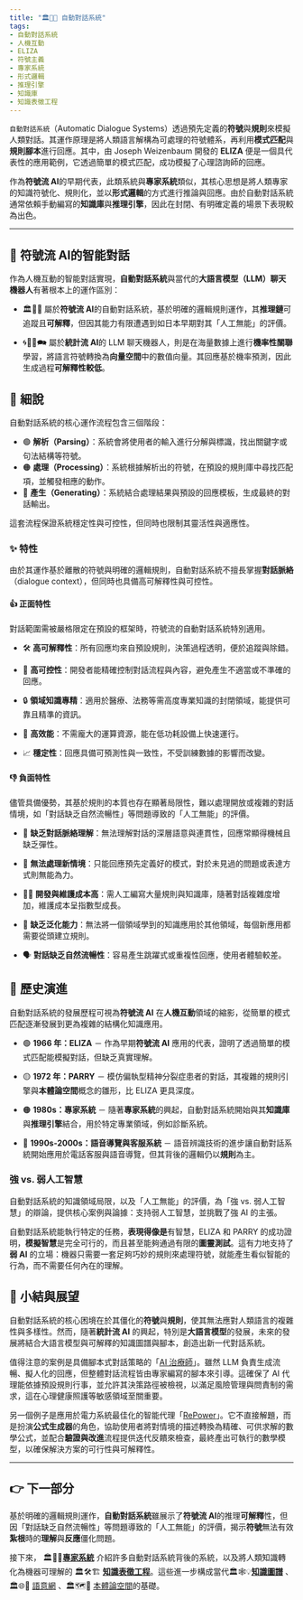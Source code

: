 ```yaml
---
title: "🏛️🤖💬 自動對話系統"
tags: 
- 自動對話系統
- 人機互動
- ELIZA 
- 符號主義 
- 專家系統 
- 形式邏輯
- 推理引擎
- 知識庫
- 知識表徵工程
---
```

`自動對話系統`（Automatic Dialogue Systems）透過預先定義的**符號**與**規則**來模擬人類對話。其運作原理是將人類語言解構為可處理的符號體系，再利用**模式匹配**與**規則腳本**進行回應。其中，由 Joseph Weizenbaum 開發的 **ELIZA** 便是一個具代表性的應用範例，它透過簡單的模式匹配，成功模擬了心理諮詢師的回應。

作為**符號流 AI**的早期代表，此類系統與**專家系統**類似，其核心思想是將人類專家的知識符號化、規則化，並以**形式邏輯**的方式進行推論與回應。由於自動對話系統通常依賴手動編寫的**知識庫**與**推理引擎**，因此在封閉、有明確定義的場景下表現較為出色。

***

## 💬 符號流 AI的智能對話

作為人機互動的智能對話實現，**自動對話系統**與當代的**大語言模型（LLM）聊天機器人**有著根本上的運作區別：

- 🏛️🤖💬 屬於**符號流 AI**的自動對話系統，基於明確的邏輯規則運作，其**推理鏈**可追蹤且**可解釋**，但因其能力有限遭遇到如日本早期對其「人工無能」的評價。
    
- 🌀🧞‍♀️🗪 屬於**統計流 AI**的 LLM 聊天機器人，則是在海量數據上進行**機率性關聯**學習，將語言符號轉換為**向量空間**中的數值向量。其回應基於機率預測，因此生成過程**可解釋性較低**。

## 🔬 細說

自動對話系統的核心運作流程包含三個階段：

- 🟢 **解析（Parsing）**：系統會將使用者的輸入進行分解與標識，找出關鍵字或句法結構等符號。
- 🟠 **處理（Processing）**：系統根據解析出的符號，在預設的規則庫中尋找匹配項，並觸發相應的動作。
- 🔴 **產生（Generating）**：系統結合處理結果與預設的回應模板，生成最終的對話輸出。

這套流程保證系統穩定性與可控性，但同時也限制其靈活性與適應性。

### ✨ 特性

由於其運作基於離散的符號與明確的邏輯規則，自動對話系統不擅長掌握**對話脈絡**（dialogue context），但同時也具備高可解釋性與可控性。

#### 👍 正面特性

對話範圍需被嚴格限定在預設的框架時，符號流的自動對話系統特別適用。

- 🛠️ **高可解釋性**：所有回應均來自預設規則，決策過程透明，便於追蹤與除錯。
    
- 📝 **高可控性**：開發者能精確控制對話流程與內容，避免產生不適當或不準確的回應。
    
- 🔒 **領域知識專精**：適用於醫療、法務等需高度專業知識的封閉領域，能提供可靠且精準的資訊。
    
- 🚄 **高效能**：不需龐大的運算資源，能在低功耗設備上快速運行。
    
- 📈 **穩定性**：回應具備可預測性與一致性，不受訓練數據的影響而改變。

#### 👎 負面特性

儘管具備優勢，其基於規則的本質也存在顯著局限性，難以處理開放或複雜的對話情境，如「對話缺乏自然流暢性」等問題導致的「人工無能」的評價。

- 🤯 **缺乏對話脈絡理解**：無法理解對話的深層語意與連貫性，回應常顯得機械且缺乏彈性。
    
- 🔄 **無法處理新情境**：只能回應預先定義好的模式，對於未見過的問題或表達方式則無能為力。
    
- 👨‍💻 **開發與維護成本高**：需人工編寫大量規則與知識庫，隨著對話複雜度增加，維護成本呈指數型成長。
    
- 🤖 **缺乏泛化能力**：無法將一個領域學到的知識應用於其他領域，每個新應用都需要從頭建立規則。
    
- 🗣️ **對話缺乏自然流暢性**：容易產生跳躍式或重複性回應，使用者體驗較差。

## 🔄 歷史演進

自動對話系統的發展歷程可視為**符號流 AI** 在**人機互動**領域的縮影，從簡單的模式匹配逐漸發展到更為複雜的結構化知識應用。

- 🟢 **1966 年：ELIZA** － 作為早期**符號流 AI** 應用的代表，證明了透過簡單的模式匹配能模擬對話，但缺乏真實理解。
    
- 🟡 **1972 年：PARRY** － 模仿偏執型精神分裂症患者的對話，其複雜的規則引擎與**本體論空間**概念的雛形，比 ELIZA 更具深度。
    
- 🟠 **1980s：專家系統** － 隨著**專家系統**的興起，自動對話系統開始與其**知識庫**與**推理引擎**結合，用於特定專業領域，例如診斷系統。
    
- 🔴 **1990s-2000s：語音導覽與客服系統** － 語音辨識技術的進步讓自動對話系統開始應用於電話客服與語音導覽，但其背後的邏輯仍以**規則**為主。

### 強 vs. 弱人工智慧

自動對話系統的知識領域局限，以及「人工無能」的評價，為「強 vs. 弱人工智慧」的辯論，提供核心案例與論據：支持弱人工智慧，並挑戰了強 AI 的主張。

自動對話系統能執行特定的任務，**表現得像是**有智慧，ELIZA 和 PARRY 的成功證明，**模擬智慧**是完全可行的，而且甚至能夠通過有限的**圖靈測試**。這有力地支持了**弱 AI** 的立場：機器只需要一套足夠巧妙的規則來處理符號，就能產生看似智能的行為，而不需要任何內在的理解。


## 🏁 小結與展望

自動對話系統的核心困境在於其僵化的**符號**與**規則**，使其無法應對人類語言的複雜性與多樣性。然而，隨著**統計流 AI** 的興起，特別是**大語言模型**的發展，未來的發展將結合大語言模型與可解釋的知識圖譜與腳本，創造出新一代對話系統。

值得注意的案例是具備腳本式對話策略的「[AI 治療師](https://doi.org/10.48550/arXiv.2412.15242)」。雖然 LLM 負責生成流暢、擬人化的回應，但整體對話流程皆由專家編寫的腳本來引導。這確保了 AI 代理能依據預設規則行事，並允許其決策路徑被檢視，以滿足風險管理與問責制的需求，這在心理健康照護等敏感領域至關重要。

另一個例子是應用於電力系統最佳化的智能代理「[RePower](https://pmc.ncbi.nlm.nih.gov/articles/PMC12010440/)」。它不直接解題，而是扮演**公式生成器**的角色，協助使用者將對情境的描述轉換為精確、可供求解的數學公式，並配合**驗證與改進**流程提供迭代反饋來檢查，最終產出可執行的數學模型，以確保解決方案的可行性與可解釋性。

***

## 👉 下一部分

基於明確的邏輯規則運作，**自動對話系統**雖展示了**符號流 AI**的推理**可解釋**性，但因「對話缺乏自然流暢性」等問題導致的「人工無能」的評價，揭示**符號**無法有效**紮根**時的**理解**與**反應**僵化問題。

接下來， 🏛️🎁🧠**[專家系統](03-03-expert_systems.zh-hant)** 介紹許多自動對話系統背後的系統，以及將人類知識轉化為機器可理解的 🏛️🛠️🏗️ **[知識表徵工程](03-04-knowledge_representation.zh-hant)**。這些進一步構成當代🏛️🕸💡**[知識圖譜](03-04-knowledge_representation.zh-hant)** 、🏛️🌐🔗 [語意網](03-06-semantic_web.zh-hant) 、🏛️🗺️🌌 [本體論空間](03-07-ontology.zh-hant)的基礎。


